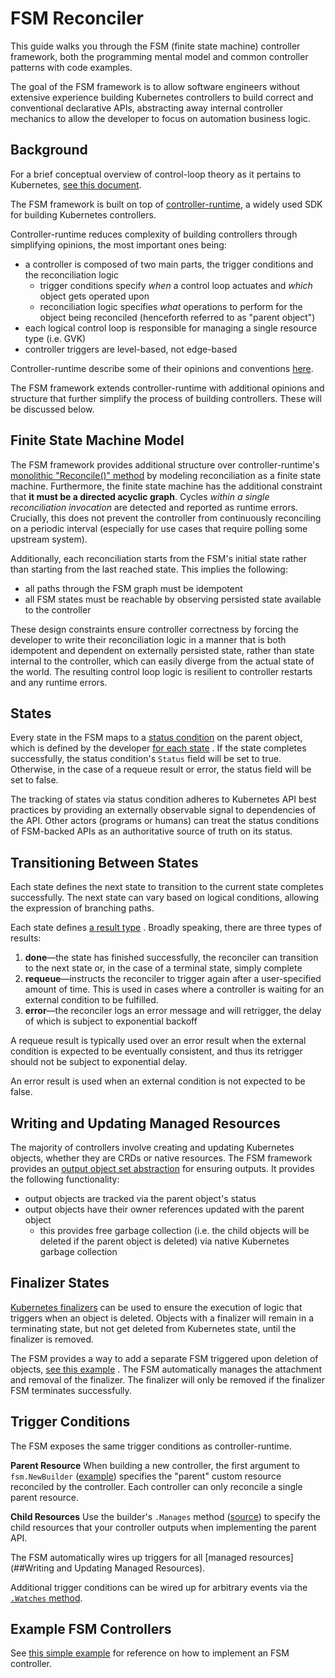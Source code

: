 # FSM Reconciler

This guide walks you through the FSM (finite state machine) controller framework, both the
programming mental model and common controller patterns with code examples.

The goal of the FSM framework is to allow software engineers without extensive
experience building Kubernetes controllers to build correct and conventional declarative APIs, abstracting away
internal controller mechanics to allow the developer to focus on automation business logic.

## Background

For a brief conceptual overview of control-loop theory as it pertains to
Kubernetes, [see this document](https://kubernetes.io/docs/concepts/architecture/controller/).

The FSM framework is built on top of [controller-runtime](https://github.com/kubernetes-sigs/controller-runtime/), a
widely used SDK for building Kubernetes controllers.

Controller-runtime reduces complexity of building controllers through simplifying opinions, the most important ones
being:

- a controller is composed of two main parts, the trigger conditions and the reconciliation logic
    - trigger conditions specify _when_ a control loop actuates and _which_ object gets operated upon
    - reconciliation logic specifies _what_ operations to perform for the object being reconciled (henceforth referred
      to as "parent object")
- each logical control loop is responsible for managing a single resource type (i.e. GVK)
- controller triggers are level-based, not edge-based

Controller-runtime describe some of their opinions and
conventions [here](https://github.com/kubernetes-sigs/controller-runtime/blob/main/pkg/doc.go).

The FSM framework extends controller-runtime with additional opinions and structure that further simplify the process
of building controllers. These will be discussed below.

## Finite State Machine Model

The FSM framework provides additional structure over
controller-runtime's [monolithic "Reconcile()" method](https://github.com/kubernetes-sigs/controller-runtime/blob/dca0be70fd22d5200f37d986ec83450a80295e59/pkg/reconcile/reconcile.go#L93)
by modeling reconciliation as a finite state machine. Furthermore, the finite state machine has the additional
constraint
that **it must be a directed acyclic graph**. Cycles _within a single reconciliation invocation_ are detected and reported as runtime errors. Crucially, this does not prevent the controller from continuously reconciling on a periodic interval (especially for use cases that require polling some upstream system).

Additionally, each reconciliation starts from the FSM's initial state rather than starting from the last reached state.
This implies the following:

- all paths through the FSM graph must be idempotent
- all FSM states must be reachable by observing persisted state available to the controller

These design constraints ensure controller correctness by forcing the developer to write their reconciliation logic in
a manner that is both idempotent and dependent on externally persisted state, rather than state internal to the
controller, which can easily diverge from the actual state of the world. The resulting control loop logic is resilient
to controller restarts and any runtime errors.

## States

Every state in the FSM maps to a [status condition](https://maelvls.dev/kubernetes-conditions/) on the parent object,
which is defined by the
developer [for each state](https://github.com/reddit/achilles-sdk/blob/4fe0f620d71a1a988cd05629df5ea4502b5ff2ea/pkg/fsm/types/core.go#L31)
. If the state completes successfully, the status condition's `Status` field will be set to true. Otherwise, in the case
of a
requeue result or error, the status field will be set to false.

The tracking of states via status condition adheres to Kubernetes API best practices by providing an externally
observable
signal to dependencies of the API. Other actors (programs or humans) can treat the status conditions of FSM-backed APIs
as an authoritative source of truth on its status.

## Transitioning Between States

Each state defines the next state to transition to the current state completes successfully. The next state can vary
based on logical conditions, allowing the expression of branching paths.

Each state
defines [a result type](https://github.com/reddit/achilles-sdk/blob/4fe0f620d71a1a988cd05629df5ea4502b5ff2ea/pkg/fsm/types/results.go#L21)
.
Broadly speaking, there are three types of results:

1. **done**—the state has finished successfully, the reconciler can transition to the next state or, in the case of a
   terminal state, simply complete
2. **requeue**—instructs the reconciler to trigger again after a user-specified amount of time. This is used in cases
   where
   a controller is waiting for an external condition to be fulfilled.
3. **error**—the reconciler logs an error message and will retrigger, the delay of which is subject to exponential
   backoff

A requeue result is typically used over an error result when the external condition is expected to be eventually
consistent, and
thus its retrigger should not be subject to exponential delay.

An error result is used when an external condition is not expected to be false.

## Writing and Updating Managed Resources

The majority of controllers involve creating and updating Kubernetes objects, whether they are CRDs or native resources.
The FSM framework provides
an [output object set abstraction](https://github.com/reddit/achilles-sdk/blob/4fe0f620d71a1a988cd05629df5ea4502b5ff2ea/pkg/fsm/types/output.go#L17)
for ensuring outputs. It provides the following functionality:

- output objects are tracked via the parent object's status
- output objects have their owner references updated with the parent object
    - this provides free garbage collection (i.e. the child objects will be deleted if the parent object is deleted) via
      native Kubernetes garbage collection

## Finalizer States

[Kubernetes finalizers](https://kubernetes.io/docs/concepts/overview/working-with-objects/finalizers/) can be used
to ensure the execution of logic that triggers when an object is deleted. Objects with a finalizer will remain in a
terminating state, but not get deleted from Kubernetes state, until the finalizer is removed.

The FSM provides a way to add a separate FSM triggered upon deletion of
objects, [see this example](https://github.com/reddit/achilles-token-controller/blob/b807e6b4f8000830aa2596132d73d466441a5d17/internal/controllers/accesstoken/reconciler.go#L162-L166)
. The FSM automatically manages the attachment and removal of the finalizer. The finalizer will only be removed if the
finalizer FSM terminates successfully.

## Trigger Conditions

The FSM exposes the same trigger conditions as controller-runtime.

**Parent Resource**
When building a new controller,
the first argument to `fsm.NewBuilder` ([example](https://github.snooguts.net/reddit/redditscaler/blob/94e59f703df3731df0aac223c036884443b65f2a/internal/controllers/redditscaler/controller.go#L74))
specifies the "parent" custom resource reconciled by the controller.
Each controller can only reconcile a single parent resource.

**Child Resources**
Use the builder's `.Manages` method ([source](https://github.com/reddit/achilles-sdk/blob/4fe0f620d71a1a988cd05629df5ea4502b5ff2ea/pkg/fsm/builder.go#L93))
to specify the child resources that your controller outputs when implementing the parent API.

The FSM automatically wires up triggers for all [managed resources](##Writing and Updating Managed Resources).

Additional trigger conditions can be wired up for arbitrary events via
the [`.Watches` method](https://github.com/reddit/achilles-sdk/blob/4fe0f620d71a1a988cd05629df5ea4502b5ff2ea/pkg/fsm/builder.go#L134).

## Example FSM Controllers

See [this simple example](https://github.com/reddit/achilles-token-controller)
for reference on how to implement an FSM controller.
